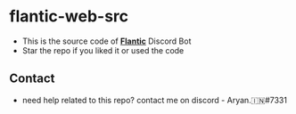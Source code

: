 # flantic-web-src

- This is the source code of **[Flantic](https://www.flantic.gg)** Discord Bot
- Star the repo if you liked it or used the code


## Contact
- need help related to this repo? contact me on discord - Aryan.🇮🇳#7331
